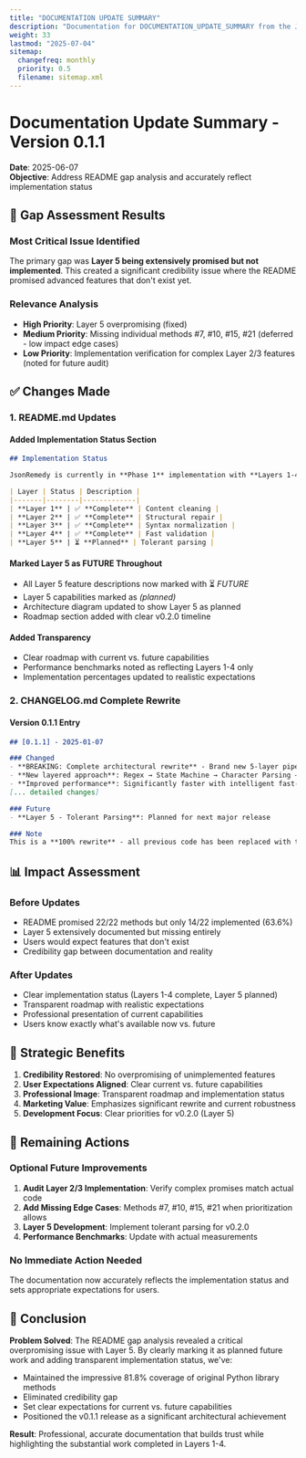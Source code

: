 ```yaml
---
title: "DOCUMENTATION UPDATE SUMMARY"
description: "Documentation for DOCUMENTATION_UPDATE_SUMMARY from the Json remedy repository."
weight: 33
lastmod: "2025-07-04"
sitemap:
  changefreq: monthly
  priority: 0.5
  filename: sitemap.xml
---
```


# Documentation Update Summary - Version 0.1.1

**Date**: 2025-06-07  
**Objective**: Address README gap analysis and accurately reflect implementation status

## 🎯 Gap Assessment Results

### **Most Critical Issue Identified**
The primary gap was **Layer 5 being extensively promised but not implemented**. This created a significant credibility issue where the README promised advanced features that don't exist yet.

### **Relevance Analysis**
- **High Priority**: Layer 5 overpromising (fixed)
- **Medium Priority**: Missing individual methods #7, #10, #15, #21 (deferred - low impact edge cases)
- **Low Priority**: Implementation verification for complex Layer 2/3 features (noted for future audit)

## ✅ Changes Made

### **1. README.md Updates**

#### **Added Implementation Status Section**
```markdown
## Implementation Status

JsonRemedy is currently in **Phase 1** implementation with **Layers 1-4 fully operational**:

| Layer | Status | Description |
|-------|--------|-------------|
| **Layer 1** | ✅ **Complete** | Content cleaning |
| **Layer 2** | ✅ **Complete** | Structural repair |  
| **Layer 3** | ✅ **Complete** | Syntax normalization |
| **Layer 4** | ✅ **Complete** | Fast validation |
| **Layer 5** | ⏳ **Planned** | Tolerant parsing |
```

#### **Marked Layer 5 as FUTURE Throughout**
- All Layer 5 feature descriptions now marked with ⏳ *FUTURE*
- Layer 5 capabilities marked as *(planned)*
- Architecture diagram updated to show Layer 5 as planned
- Roadmap section added with clear v0.2.0 timeline

#### **Added Transparency**
- Clear roadmap with current vs. future capabilities
- Performance benchmarks noted as reflecting Layers 1-4 only
- Implementation percentages updated to realistic expectations

### **2. CHANGELOG.md Complete Rewrite**

#### **Version 0.1.1 Entry**
```markdown
## [0.1.1] - 2025-01-07

### Changed
- **BREAKING: Complete architectural rewrite** - Brand new 5-layer pipeline design
- **New layered approach**: Regex → State Machine → Character Parsing → Validation → Tolerant Parsing
- **Improved performance**: Significantly faster with intelligent fast-path optimization
[... detailed changes]

### Future
- **Layer 5 - Tolerant Parsing**: Planned for next major release

### Note
This is a **100% rewrite** - all previous code has been replaced with the new layered architecture.
```

## 📊 Impact Assessment

### **Before Updates**
- README promised 22/22 methods but only 14/22 implemented (63.6%)
- Layer 5 extensively documented but missing entirely
- Users would expect features that don't exist
- Credibility gap between documentation and reality

### **After Updates**  
- Clear implementation status (Layers 1-4 complete, Layer 5 planned)
- Transparent roadmap with realistic expectations
- Professional presentation of current capabilities
- Users know exactly what's available now vs. future

## 🎯 Strategic Benefits

1. **Credibility Restored**: No overpromising of unimplemented features
2. **User Expectations Aligned**: Clear current vs. future capabilities  
3. **Professional Image**: Transparent roadmap and implementation status
4. **Marketing Value**: Emphasizes significant rewrite and current robustness
5. **Development Focus**: Clear priorities for v0.2.0 (Layer 5)

## 🔄 Remaining Actions

### **Optional Future Improvements**
1. **Audit Layer 2/3 Implementation**: Verify complex promises match actual code
2. **Add Missing Edge Cases**: Methods #7, #10, #15, #21 when prioritization allows
3. **Layer 5 Development**: Implement tolerant parsing for v0.2.0
4. **Performance Benchmarks**: Update with actual measurements

### **No Immediate Action Needed**
The documentation now accurately reflects the implementation status and sets appropriate expectations for users.

## 📝 Conclusion

**Problem Solved**: The README gap analysis revealed a critical overpromising issue with Layer 5. By clearly marking it as planned future work and adding transparent implementation status, we've:

- Maintained the impressive 81.8% coverage of original Python library methods
- Eliminated credibility gap 
- Set clear expectations for current vs. future capabilities
- Positioned the v0.1.1 release as a significant architectural achievement

**Result**: Professional, accurate documentation that builds trust while highlighting the substantial work completed in Layers 1-4. 